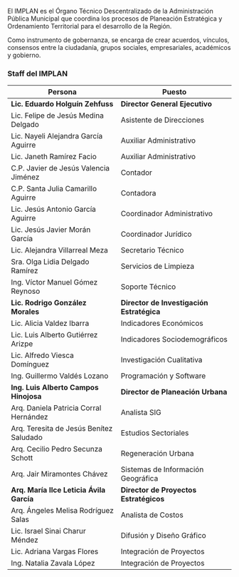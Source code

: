 
El IMPLAN es el Órgano Técnico Descentralizado de la Administración Pública Municipal que coordina los procesos de Planeación Estratégica y Ordenamiento Territorial para el desarrollo de la Región.

Como instrumento de gobernanza, se encarga de crear acuerdos, vínculos, consensos entre la ciudadanía, grupos sociales, empresariales, académicos y gobierno.

### Staff del IMPLAN

Persona                                  | Puesto
-----------------------------------------|-------------------------------
**Lic. Eduardo Holguín Zehfuss**         | **Director General Ejecutivo**
Lic. Felipe de Jesús Medina Delgado      | Asistente de Direcciones
Lic. Nayeli Alejandra García Aguirre     | Auxiliar Administrativo
Lic. Janeth Ramírez Facio                | Auxiliar Administrativo
C.P. Javier de Jesús Valencia Jiménez    | Contador
C.P. Santa Julia Camarillo Aguirre       | Contadora
Lic. Jesús Antonio García Aguirre        | Coordinador Administrativo
Lic. Jesús Javier Morán García           | Coordinador Jurídico
Lic. Alejandra Villarreal Meza           | Secretario Técnico
Sra. Olga Lidia Delgado Ramírez          | Servicios de Limpieza
Ing. Víctor Manuel Gómez Reynoso         | Soporte Técnico
**Lic. Rodrigo González Morales**        | **Director de Investigación Estratégica**
Lic. Alicia Valdez Ibarra                | Indicadores Económicos
Lic. Luis Alberto Gutiérrez Arizpe       | Indicadores Sociodemográficos
Lic. Alfredo Viesca Domínguez            | Investigación Cualitativa
Ing. Guillermo Valdés Lozano             | Programación y Software
**Ing. Luis Alberto Campos Hinojosa**    | **Director de Planeación Urbana**
Arq. Daniela Patricia Corral Hernández   | Analista SIG
Arq. Teresita de Jesús Benítez Saludado  | Estudios Sectoriales
Arq. Cecilio Pedro Secunza Schott        | Regeneración Urbana
Arq. Jair Miramontes Chávez              | Sistemas de Información Geográfica
**Arq. María Ilce Leticia Ávila García** | **Director de Proyectos Estratégicos**
Arq. Ángeles Melisa Rodríguez Salas      | Analista de Costos
Lic. Israel Sinai Charur Méndez          | Difusión y Diseño Gráfico
Lic. Adriana Vargas Flores               | Integración de Proyectos
Ing. Natalia Zavala López                | Integración de Proyectos
